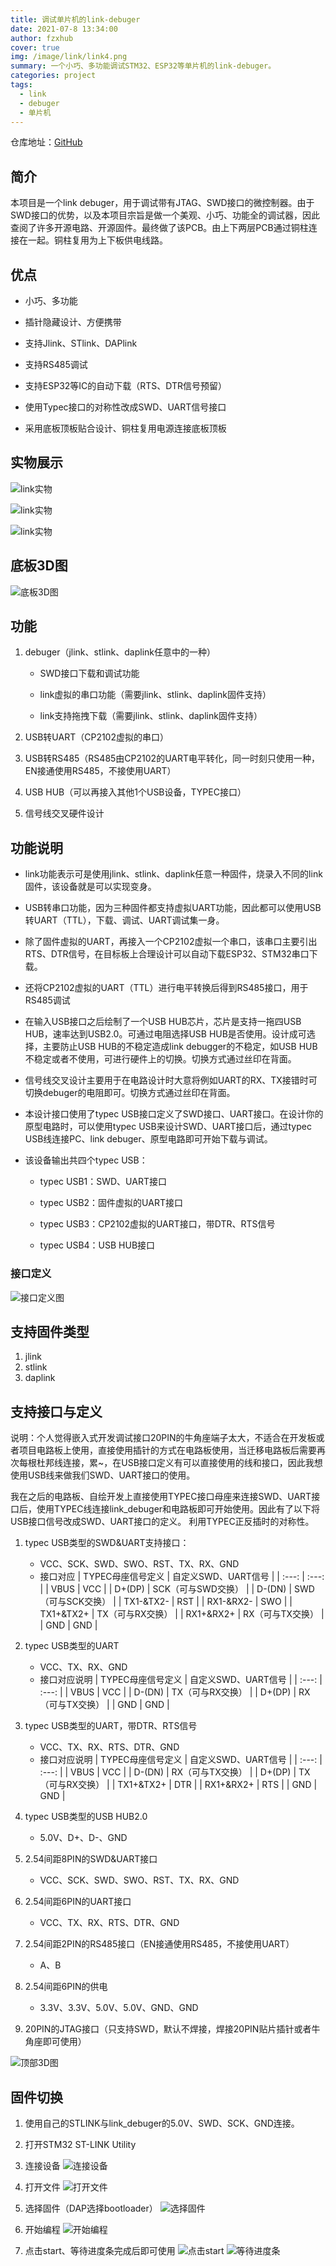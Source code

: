 ```yaml
---
title: 调试单片机的link-debuger
date: 2021-07-8 13:34:00
author: fzxhub
cover: true
img: /image/link/link4.png
summary: 一个小巧、多功能调试STM32、ESP32等单片机的link-debuger。
categories: project
tags:
  - link
  - debuger
  - 单片机
---
```


仓库地址：[GitHub](https://github.com/fzxhub/link_debuger)

## 简介
本项目是一个link debuger，用于调试带有JTAG、SWD接口的微控制器。由于SWD接口的优势，以及本项目宗旨是做一个美观、小巧、功能全的调试器，因此查阅了许多开源电路、开源固件。最终做了该PCB。由上下两层PCB通过铜柱连接在一起。铜柱复用为上下板供电线路。

## 优点
- 小巧、多功能

- 插针隐藏设计、方便携带

- 支持Jlink、STlink、DAPlink

- 支持RS485调试

- 支持ESP32等IC的自动下载（RTS、DTR信号预留）

- 使用Typec接口的对称性改成SWD、UART信号接口

- 采用底板顶板贴合设计、铜柱复用电源连接底板顶板

## 实物展示

![link实物](/image/link/links2.jpg)

![link实物](/image/link/links1.jpg)

![link实物](/image/link/links3.jpg)

## 底板3D图

![底板3D图](/image/link/link4.png)

## 功能

1. debuger（jlink、stlink、daplink任意中的一种）

	- SWD接口下载和调试功能

	- link虚拟的串口功能（需要jlink、stlink、daplink固件支持）

	- link支持拖拽下载（需要jlink、stlink、daplink固件支持）

2. USB转UART（CP2102虚拟的串口）

3. USB转RS485（RS485由CP2102的UART电平转化，同一时刻只使用一种，EN接通使用RS485，不接使用UART）

4. USB HUB（可以再接入其他1个USB设备，TYPEC接口）

5. 信号线交叉硬件设计

## 功能说明
- link功能表示可是使用jlink、stlink、daplink任意一种固件，烧录入不同的link固件，该设备就是可以实现变身。

- USB转串口功能，因为三种固件都支持虚拟UART功能，因此都可以使用USB转UART（TTL），下载、调试、UART调试集一身。

- 除了固件虚拟的UART，再接入一个CP2102虚拟一个串口，该串口主要引出RTS、DTR信号，在目标板上合理设计可以自动下载ESP32、STM32串口下载。

- 还将CP2102虚拟的UART（TTL）进行电平转换后得到RS485接口，用于RS485调试

- 在输入USB接口之后绘制了一个USB HUB芯片，芯片是支持一拖四USB HUB，速率达到USB2.0。可通过电阻选择USB HUB是否使用。设计成可选择，主要防止USB HUB的不稳定造成link debugger的不稳定，如USB HUB不稳定或者不使用，可进行硬件上的切换。切换方式通过丝印在背面。

- 信号线交叉设计主要用于在电路设计时大意将例如UART的RX、TX接错时可切换debuger的电阻即可。切换方式通过丝印在背面。

- 本设计接口使用了typec USB接口定义了SWD接口、UART接口。在设计你的原型电路时，可以使用typec USB来设计SWD、UART接口后，通过typec USB线连接PC、link debuger、原型电路即可开始下载与调试。

- 该设备输出共四个typec USB：
  - typec USB1：SWD、UART接口

  - typec USB2：固件虚拟的UART接口 

  - typec USB3：CP2102虚拟的UART接口，带DTR、RTS信号

  - typec USB4：USB HUB接口

### **接口定义**

![接口定义图](/image/link/link3.png)

## 支持固件类型

1. jlink
2. stlink
3. daplink

## 支持接口与定义

说明：个人觉得嵌入式开发调试接口20PIN的牛角座端子太大，不适合在开发板或者项目电路板上使用，直接使用插针的方式在电路板使用，当迁移电路板后需要再次每根杜邦线连接，累~，在USB接口定义有可以直接使用的线和接口，因此我想使用USB线来做我们SWD、UART接口的使用。

我在之后的电路板、自绘开发上直接使用TYPEC接口母座来连接SWD、UART接口后，使用TYPEC线连接link_debuger和电路板即可开始使用。因此有了以下将USB接口信号改成SWD、UART接口的定义。
利用TYPEC正反插时的对称性。

1. typec USB类型的SWD&UART支持接口：
	- VCC、SCK、SWD、SWO、RST、TX、RX、GND
	- 接口对应
        | TYPEC母座信号定义 | 自定义SWD、UART信号 |
        | :---: | :---: |
        | VBUS | VCC |
        | D+(DP) | SCK（可与SWD交换） |
        | D-(DN) | SWD（可与SCK交换） |
        | TX1-&TX2- | RST |
        | RX1-&RX2-  | SWO |
        | TX1+&TX2+ | TX（可与RX交换） |
        | RX1+&RX2+ | RX（可与TX交换） |
        | GND | GND |

2. typec USB类型的UART
	- VCC、TX、RX、GND
	- 接口对应说明
        | TYPEC母座信号定义 | 自定义SWD、UART信号 |
        | :---: | :---: |
        | VBUS | VCC |
        | D-(DN) | TX（可与RX交换） |
        | D+(DP) | RX（可与TX交换） |
        | GND | GND |

3. typec USB类型的UART，带DTR、RTS信号
	- VCC、TX、RX、RTS、DTR、GND
	- 接口对应说明
        | TYPEC母座信号定义 | 自定义SWD、UART信号 |
        | :---: | :---: |
        | VBUS | VCC |
        | D-(DN) | RX（可与TX交换） |
        | D+(DP) | TX（可与RX交换） |
        | TX1+&TX2+ | DTR |
        | RX1+&RX2+ | RTS |
        | GND | GND |

4. typec USB类型的USB HUB2.0
	- 5.0V、D+、D-、GND

5. 2.54间距8PIN的SWD&UART接口
	- VCC、SCK、SWD、SWO、RST、TX、RX、GND

6. 2.54间距6PIN的UART接口
	- VCC、TX、RX、RTS、DTR、GND

7. 2.54间距2PIN的RS485接口（EN接通使用RS485，不接使用UART）
	- A、B

8. 2.54间距6PIN的供电
	- 3.3V、3.3V、5.0V、5.0V、GND、GND

9. 20PIN的JTAG接口（只支持SWD，默认不焊接，焊接20PIN贴片插针或者牛角座即可使用）

![顶部3D图](/image/link/link5.png)

## 固件切换
1. 使用自己的STLINK与link_debuger的5.0V、SWD、SCK、GND连接。

2. 打开STM32 ST-LINK Utility

3. 连接设备
![连接设备](/image/link/prog1.png)

4. 打开文件
![打开文件](/image/link/prog2.png)

5. 选择固件（DAP选择bootloader）
![选择固件](/image/link/prog3.png)

6. 开始编程
![开始编程](/image/link/prog4.png)

7. 点击start、等待进度条完成后即可使用
![点击start](/image/link/prog5.png)
![等待进度条](/image/link/prog6.png)

